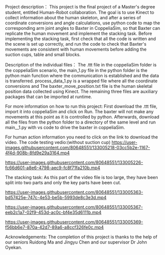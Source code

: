 Project description：
This project is the final project of a Master's degree student, entitled Human-Robot collaboration. The goal is to use Kinect to collect information about the human skeleton, and after a series of coordinate conversions and angle calculations, use python code to map the corresponding arm joint angles to Baxter in CoppeliaSim, so that Baxter can replicate the human movement and implement the stacking task. Before implementing the stacking task, first check that all the code is written and the scene is set up correctly, and run the code to check that Baxter's movements are consistent with human movements before adding the suction cups, table and small blocks.

Description of the individual files：
The .ttt file in the coppeliaSim folder is the coppeliaSim scenario, the main_1.py file in the python folder is the python main function where the communication is established and the data is transferred. process_data_1.py is a wrapped file where all the coordinate conversions and The baxter_move_position.txt file is the human skeletal position data collected using Kinect. The remaining three files are auxiliary packages that can be imported at runtime.

For more information on how to run this project:
First download the .ttt file, import it into coppeliaSim and click on Run. The baxter will not make any movements at this point as it is controlled by python. Afterwards, download all the files from the python folder to a directory of the same level and run main__1.py with vs code to drive the baxter in coppeliaSim.

For human action information you need to click on the link to download the video.
The code testing vedio:(without suction cup)
https://user-images.githubusercontent.com/80648551/133005218-03cc5b2e-1167-4f4d-908b-8fd9e29a3164.mp4


https://user-images.githubusercontent.com/80648551/133005226-fc66d601-a8e6-4798-aec9-fc8f71fa210b.mp4

The stacking task:
As this part of the video file is too large, they have been split into two parts and only the key parts have been cut.

https://user-images.githubusercontent.com/80648551/133005363-bd57425e-747c-4e53-be5b-5993de8c3e3d.mp4


https://user-images.githubusercontent.com/80648551/133005367-eeb2c1a7-02f9-453d-ac0c-bf4e35d6111b.mp4


https://user-images.githubusercontent.com/80648551/133005369-f56bb6e7-870a-42d7-89a6-a8ccf326fe0c.mp4


Acknowledgements:
The completion of this project is thanks to the help of our seniors Ruidong Ma and Jingyu Chen and our supervisor Dr John Oyekan.
